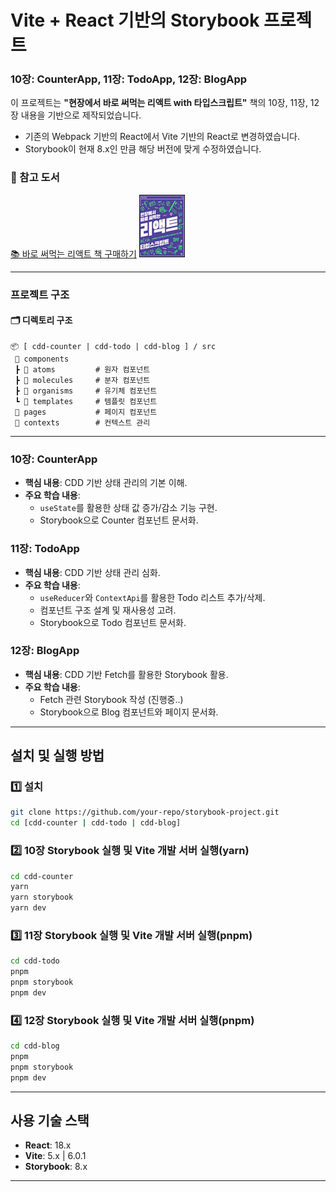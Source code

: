 # Vite + React 기반의 Storybook 프로젝트

### 10장: CounterApp, 11장: TodoApp, 12장: BlogApp

이 프로젝트는 **"현장에서 바로 써먹는 리액트 with 타입스크립트"** 책의 10장, 11장, 12장 내용을 기반으로 제작되었습니다.

- 기존의 Webpack 기반의 React에서 Vite 기반의 React로 변경하였습니다.
- Storybook이 현재 8.x인 만큼 해당 버전에 맞게 수정하였습니다.

### 📖 참고 도서

[📚 바로 써먹는 리액트 책 구매하기](https://www.yes24.com/Product/Goods/119695609)
![현장에서 바로 써먹는 리액트 with 타입스크립트](./book-images/book-image.jpeg)

---

### 프로젝트 구조

#### 🗂 디렉토리 구조

```plaintext
📦 [ cdd-counter | cdd-todo | cdd-blog ] / src
 📂 components
 ┣ 📂 atoms         # 원자 컴포넌트
 ┣ 📂 molecules     # 분자 컴포넌트
 ┣ 📂 organisms     # 유기체 컴포넌트
 ┗ 📂 templates     # 템플릿 컴포넌트
 📂 pages           # 페이지 컴포넌트
 📂 contexts        # 컨텍스트 관리
```

---

### 10장: CounterApp

- **핵심 내용**: CDD 기반 상태 관리의 기본 이해.
- **주요 학습 내용**:
  - `useState`를 활용한 상태 값 증가/감소 기능 구현.
  - Storybook으로 Counter 컴포넌트 문서화.

### 11장: TodoApp

- **핵심 내용**: CDD 기반 상태 관리 심화.
- **주요 학습 내용**:
  - `useReducer`와 `ContextApi`를 활용한 Todo 리스트 추가/삭제.
  - 컴포넌트 구조 설계 및 재사용성 고려.
  - Storybook으로 Todo 컴포넌트 문서화.

### 12장: BlogApp

- **핵심 내용**: CDD 기반 Fetch를 활용한 Storybook 활용.
- **주요 학습 내용**:
  - Fetch 관련 Storybook 작성 (진행중..)
  - Storybook으로 Blog 컴포넌트와 페이지 문서화.

---

## 설치 및 실행 방법

### 1️⃣ 설치

```bash
git clone https://github.com/your-repo/storybook-project.git
cd [cdd-counter | cdd-todo | cdd-blog]
```

### 2️⃣ 10장 Storybook 실행 및 Vite 개발 서버 실행(yarn)

```bash
cd cdd-counter
yarn
yarn storybook
yarn dev
```

### 3️⃣ 11장 Storybook 실행 및 Vite 개발 서버 실행(pnpm)

```bash
cd cdd-todo
pnpm
pnpm storybook
pnpm dev
```

### 4️⃣ 12장 Storybook 실행 및 Vite 개발 서버 실행(pnpm)

```bash
cd cdd-blog
pnpm
pnpm storybook
pnpm dev
```

---

## 사용 기술 스택

- **React**: 18.x
- **Vite**: 5.x | 6.0.1
- **Storybook**: 8.x

---

